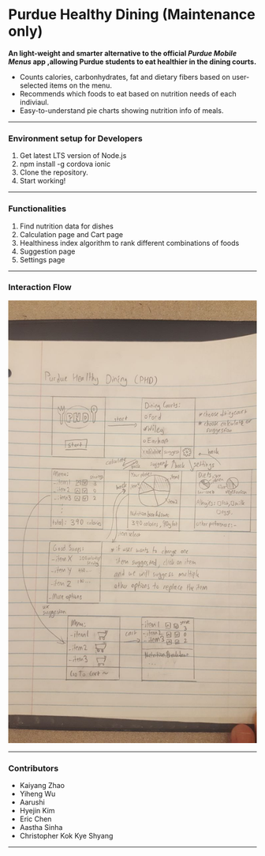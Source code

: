 # Purdue Healthy Dining (Maintenance only) 
**An light-weight and smarter alternative to the official *Purdue Mobile Menus* app ,allowing Purdue students to eat healthier in the dining courts.**

- Counts calories, carbonhydrates, fat and dietary fibers based on user-selected items on the menu.
- Recommends which foods to eat based on nutrition needs of each indiviaul.
- Easy-to-understand pie charts showing nutrition info of meals.

---

### Environment setup for Developers
1. Get latest LTS version of Node.js
2. npm install -g cordova ionic
3. Clone the repository.
4. Start working!

---

### Functionalities
1. Find nutrition data for dishes
2. Calculation page and Cart page
3. Healthiness index algorithm to rank different combinations of foods
4. Suggestion page
5. Settings page

---

### Interaction Flow

<img src="https://github.com/magickaiyang/purdue-healthy-dining/blob/master/information/DesignFlowDraft.jpeg">

---

### Contributors

- Kaiyang Zhao 
- Yiheng Wu
- Aarushi
- Hyejin Kim 
- Eric Chen 
- Aastha Sinha
- Christopher Kok Kye Shyang 

---
